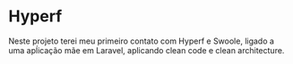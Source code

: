 # Hyperf
Neste projeto terei meu primeiro contato com Hyperf e Swoole, ligado a uma apĺicação mãe em Laravel, aplicando clean code e clean architecture.
